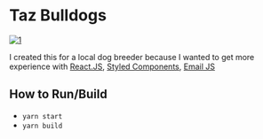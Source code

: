 # Taz Bulldogs

[![1](https://user-images.githubusercontent.com/64225493/190082706-6e2b78aa-8ffc-49ce-aa7f-10ad39cae61b.png)](https://taz-bulldogs.netlify.app/)


I created this for a local dog breeder because I wanted to get more experience with [React.JS](https://reactjs.org/), [Styled Components](https://styled-components.com/), [Email JS](https://www.emailjs.com/)

## How to Run/Build

- `yarn start`
- `yarn build`

